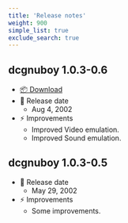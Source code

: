 ```yaml
---
title: 'Release notes'
weight: 900
simple_list: true
exclude_search: true
---
```


<style>
.td-content img {
    margin: 20px 0;
    border: 1px solid $border-color;
    border-radius: 10px;
}
.td-content > ul > li {
    list-style-type: none;
    font-weight: bold;
}
.td-content > ul > li > ul {
    font-weight: normal;
}
</style>

## dcgnuboy 1.0.3-0.6

-   [📦 Download](https://github.com/pqrs-org/dcgnuboy/releases/download/v0.6.0/gnuboy-1.0.3-0.6.zip)
-   📅 Release date
    -   Aug 4, 2002
-   ⚡️ Improvements
    -   Improved Video emulation.
    -   Improved Sound emulation.

## dcgnuboy 1.0.3-0.5

-   📅 Release date
    -   May 29, 2002
-   ⚡️ Improvements
    -   Some improvements.
